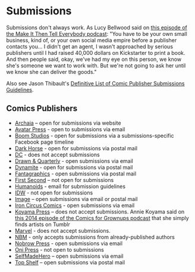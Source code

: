 # Submissions

Submissions don't always work. As Lucy Bellwood said on [this episode of the Make It Then Tell Everybody podcast](http://makeitthentelleverybody.com/2016/03/lucy-bellwood/): "You have to be your own small business, kind of, or your own social media empire before a publisher contacts you... I didn't get an agent, I wasn't approached by serious publishers until I had raised 40,000 dollars on Kickstarter to print a book. And then people said, okay, we've had my eye on this person, we know she's someone we want to work with. But we're not going to ask her until we know she can deliver the goods."

Also see Jason Thibault's [Definitive List of Comic Publisher Submissions Guidelines](http://jasonthibault.com/definitive-list-comic-publisher-submission-guidelines/).

## Comics Publishers

- [Archaia](http://www.archaia.com/submissions/) – open for submissions via website
- [Avatar Press](http://www.avatarpress.com/avatar-press-submission-guidelines/) - open to submissions via email
- [Boom Studios](https://www.facebook.com/BoomStudiosArtistSubmissions/info/?tab=page_info) - open for submissions via a submissions-specific Facebook page timeline
- [Dark Horse](https://www.darkhorse.com/Company/Submissions) - open for submissions via postal mail
- [DC](http://www.dccomics.com/submissions) - does not accept submissions
- [Drawn & Quarterly](https://www.drawnandquarterly.com/faq-page#t311n3477) - open submissions via email
- [Dynamite](http://www.dynamite.com/htmlfiles/editor.html) - open for submissions via postal mail
- [Fantagraphics](http://fantagraphics.com/flog/frequently-asked-questions/) - open submissions via postal mail
- [First Second](http://us.macmillan.com/firstsecond/about/faq) – not open for submissions
- [Humanoids](http://www.humanoids.com/contact) - email for submission guidelines
- [IDW](http://www.idwpublishing.com/jobs-and-internships/) - not open for submissions
- [Image](https://imagecomics.com/about/submissions) – open submissions via email or postal mail
- [Iron Circus Comics](http://ironcircus.com/submissions/) - open submissions via email
- [Koyama Press](http://koyamapress.com/contact-2/) – does not accept submissions. Annie Koyama said on [this 2014 episode of the Comics for Grownups podcast](http://joshuamalbin.com/2014/02/comics-for-grownups-episode-32-annie-koyama/) that she simply finds artists on Tumblr
- [Marvel](https://marvel.com/help/category/17/topic/30) - does not accept submissions.
- [NBM](http://www.nbmpub.com/home/subguidlines.html) - only accepts submissions from already-published authors
- [Nobrow Press](http://nobrow.net/submissions/) - open submissions via email
- [Oni Press](http://onipress.tumblr.com/FAQ) - not open to submissions
- [SelfMadeHero](http://www.selfmadehero.com/submissions.php) – open submissions via email
- [Top Shelf](http://www.topshelfcomix.com/contact/submissions) – open submissions via postal mail
